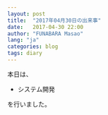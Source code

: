 ```yaml
---
layout: post
title:  "2017年04月30日の出来事"
date:   2017-04-30 22:00
author: "FUNABARA Masao"
lang: "ja"
categories: blog
tags: diary
---
```


本日は、

* システム開発

を行いました。
